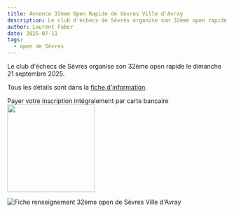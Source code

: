 ```yaml
---
title: Annonce 32ème Open Rapide de Sèvres Ville d'Avray
description: Le club d'échecs de Sèvres organise son 32ème open rapide le dimanche 21 septembre 2025.
author: Laurent Faber
date: 2025-07-11
tags:
  - open de Sèvres
---
```


Le club d'échecs de Sèvres organise son 32ème open rapide le dimanche 21 septembre 2025.

<p markdown="1">Tous les détails sont dans la <a href="./../../resources/open/Annonce_FFE-Ligue_32eRAPIDEdeSEVRES2025.docx">fiche d'information</a>.</p>

<p>Payer votre inscription intégralement par carte bancaire <a target="_blank" href="https://www.billetweb.fr/32eme-open-rapide-de-sevres"><img style="width:200px;" src="https://www.billetweb.fr/images/buttons/billetterie_bleu.png"></a>
</p>

<img src="./../../img/open/fiche_renseignement_32eme_open.png" alt="Fiche renseignement 32ème open de Sèvres Ville d'Avray">
